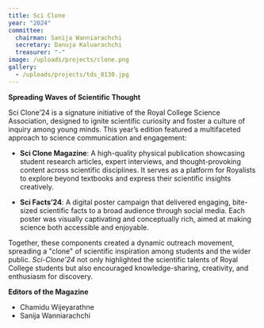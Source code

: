 ```yaml
---
title: Sci Clone
year: "2024"
committee:
  chairman: Sanija Wanniarachchi
  secretary: Danuja Kaluarachchi
  treasurer: "-"
image: /uploads/projects/clone.png
gallery:
  - /uploads/projects/tds_8130.jpg
---
```

**Spreading Waves of Scientific Thought**

Sci Clone’24 is a signature initiative of the Royal College Science Association, designed to ignite scientific curiosity and foster a culture of inquiry among young minds. This year’s edition featured a multifaceted approach to science communication and engagement:



* **Sci Clone Magazine**: A high-quality physical publication showcasing student research articles, expert interviews, and thought-provoking content across scientific disciplines. It serves as a platform for Royalists to explore beyond textbooks and express their scientific insights creatively.

* **Sci Facts’24**: A digital poster campaign that delivered engaging, bite-sized scientific facts to a broad audience through social media. Each poster was visually captivating and conceptually rich, aimed at making science both accessible and enjoyable.


Together, these components created a dynamic outreach movement, spreading a "clone" of scientific inspiration among students and the wider public. *Sci-Clone’24* not only highlighted the scientific talents of Royal College students but also encouraged knowledge-sharing, creativity, and enthusiasm for discovery.

**Editors of the Magazine** 

* Chamidu Wijeyarathne
* Sanija Wanniarachchi

